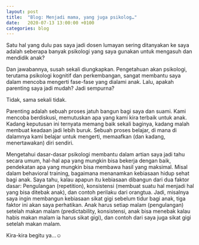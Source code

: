 ```yaml
---
layout: post
title:  "Blog: Menjadi mama, yang juga psikolog…"
date:   2020-07-13 13:00:00 +0100
categories: blog
---
```


Satu hal yang dulu pas saya jadi dosen lumayan sering ditanyakan ke saya adalah seberapa banyak psikologi yang saya gunakan untuk mengasuh dan mendidik anak?

Dan jawabannya, susah sekali diungkapkan. Pengetahuan akan psikologi, terutama psikologi kognitif dan perkembangan, sangat membantu saya dalam mencoba mengerti fase-fase yang dialami anak. Lalu, apakah parenting saya jadi mudah? Jadi sempurna?

Tidak, sama sekali tidak.

Parenting adalah sebuah proses jatuh bangun bagi saya dan suami. Kami mencoba berdiskusi, memutuskan apa yang kami kira terbaik untuk anak. Kadang keputusan ini ternyata memang baik sekali baginya, kadang malah membuat keadaan jadi lebih buruk. Sebuah proses belajar, di mana di dalamnya kami belajar untuk mengerti, memaafkan (dan kadang, menertawakan) diri sendiri.

Mengetahui dasar-dasar psikologi membantu dalam artian saya jadi tahu secara umum, hal-hal apa yang mungkin bisa bekerja dengan baik, pendekatan apa yang mungkin bisa membawa hasil yang maksimal. Misal dalam behavioral training, bagaimana menanamkan kebiasaan hidup sehat bagi anak. Saya tahu, kalau apapun itu kebiasaan dibangun dari dua faktor dasar: Pengulangan (repetition), konsistensi (membuat suatu hal menjadi hal yang bisa ditebak anak), dan contoh perilaku dari orangtua. Jadi, misalnya saya ingin membangun kebiasaan sikat gigi sebelum tidur bagi anak, tiga faktor ini akan saya perhatikan. Anak harus setiap malam (pengulangan) setelah makan malam (predictability, konsistensi, anak bisa menebak kalau habis makan malam ia harus sikat gigi), dan contoh dari saya juga sikat gigi setelah makan malam.

Kira-kira begitu ya…☺
